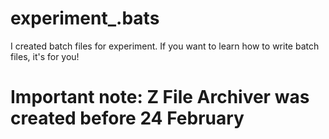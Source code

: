 # experiment_.bats
I created batch files for experiment.
If you want to learn how to write batch files, it's for you!


# Important note: Z File Archiver was created before 24 February
